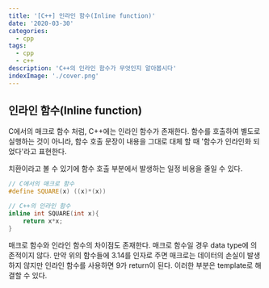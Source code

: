 ```yaml
---
title: '[C++] 인라인 함수(Inline function)'
date: '2020-03-30'
categories:
  - cpp
tags:
  - cpp
  - c++
description: 'C++의 인라인 함수가 무엇인지 알아봅시다'
indexImage: './cover.png'
---
```


## 인라인 함수(Inline function)

C에서의 매크로 함수 처럼, C++에는 인라인 함수가 존재한다.
함수를 호출하여 별도로 실행하는 것이 아니라, 함수 호출 문장이 내용을 그대로 대체 할 때 '함수가 인라인화 되었다'라고 표현한다.  

치환이라고 볼 수 있기에 함수 호출 부분에서 발생하는 일정 비용을 줄일 수 있다.

``` cpp
// C에서의 매크로 함수
#define SQUARE(x) ((x)*(x))

// C++의 인라인 함수
inline int SQUARE(int x){
	return x*x;
}
```
매크로 함수와 인라인 함수의 차이점도 존재한다.
매크로 함수일 경우 data type에 의존적이지 않다. 
만약 위의 함수들에 3.14를 인자로 주면 매크로는 데이터의 손실이 발생하지 않지만 인라인 함수를 사용하면 9가 return이 된다.
이러한 부분은 template로 해결할 수 있다.